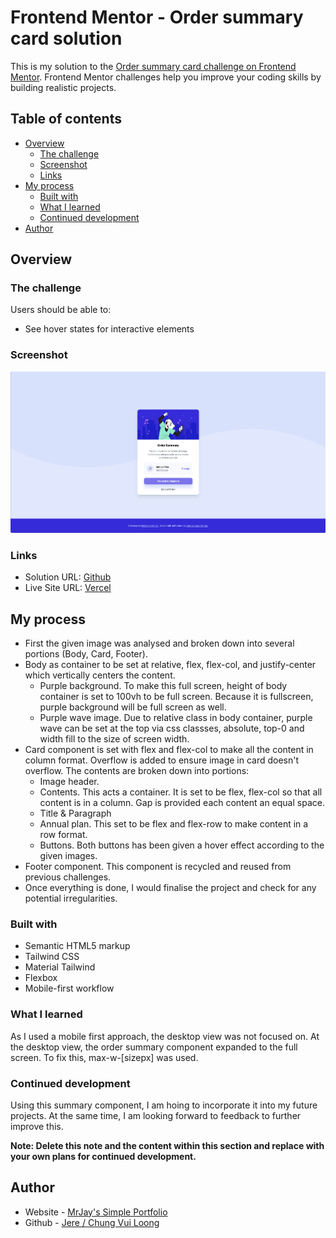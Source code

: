 # Frontend Mentor - Order summary card solution

This is my solution to the [Order summary card challenge on Frontend Mentor](https://www.frontendmentor.io/challenges/order-summary-component-QlPmajDUj). Frontend Mentor challenges help you improve your coding skills by building realistic projects. 

## Table of contents

- [Overview](#overview)
  - [The challenge](#the-challenge)
  - [Screenshot](#screenshot)
  - [Links](#links)
- [My process](#my-process)
  - [Built with](#built-with)
  - [What I learned](#what-i-learned)
  - [Continued development](#continued-development)
- [Author](#author)


## Overview

### The challenge

Users should be able to:

- See hover states for interactive elements

### Screenshot

![Design preview for the Order summary card coding challenge](./design/Screenshot.png)

### Links

- Solution URL: [Github](https://github.com/chungvuiloong/order-summary-component)
- Live Site URL: [Vercel](https://mrjays-order-summary-component.vercel.app/)

## My process
- First the given image was analysed and broken down into several portions (Body, Card, Footer).
- Body as container to be set at relative, flex, flex-col, and justify-center which vertically centers the content. 
  - Purple background. To make this full screen, height of body container is set to 100vh to be full screen. Because it is fullscreen, purple background will be full screen as well. 
  - Purple wave image. Due to relative class in body container, purple wave can be set at the top via css classses, absolute, top-0 and width fill to the size of screen width.
- Card component is set with flex and flex-col to make all the content in column format. Overflow is added to ensure image in card doesn't overflow. The contents are broken down into portions:
  - Image header. 
  - Contents. This acts a container. It is set to be flex, flex-col so that all content is in a column. Gap is provided each content an equal space.
  - Title & Paragraph
  - Annual plan. This set to be flex and flex-row to make content in a row format.
  - Buttons. Both buttons has been given a hover effect according to the given images.
- Footer component. This component is recycled and reused from previous challenges.
- Once everything is done, I would finalise the project and check for any potential irregularities.
  
### Built with

- Semantic HTML5 markup
- Tailwind CSS
- Material Tailwind
- Flexbox
- Mobile-first workflow

### What I learned

As I used a mobile first approach, the desktop view was not focused on. At the desktop view, the order summary component expanded to the full screen. To fix this, max-w-[sizepx] was used.

### Continued development

Using this summary component, I am hoing to incorporate it into my future projects. At the same time, I am looking forward to feedback to further improve this.


**Note: Delete this note and the content within this section and replace with your own plans for continued development.**

## Author

- Website - [MrJay's Simple Portfolio](https://mrjays-simple-portfolio.vercel.app/)
- Github - [Jere / Chung Vui Loong](https://github.com/chungvuiloong)